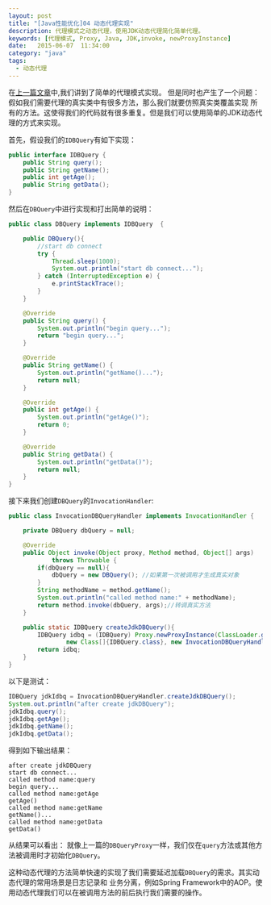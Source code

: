 ```yaml
---
layout: post
title: "[Java性能优化]04 动态代理实现"
description: 代理模式之动态代理，使用JDK动态代理简化简单代理。
keywords: [代理模式, Proxy, Java, JDK,invoke, newProxyInstance]
date:   2015-06-07  11:34:00
category: "java"
tags:
  - 动态代理
---
```


在[上一篇文章](/java/2015/06/06/java-design-pattern-proxy.html)中,我们讲到了简单的代理模式实现。
但是同时也产生了一个问题：假如我们需要代理的真实类中有很多方法，那么我们就要仿照真实类覆盖实现
所有的方法。这使得我们的代码就有很多重复。但是我们可以使用简单的JDK动态代理的方式来实现。

首先，假设我们的`IDBQuery`有如下实现：

```java
public interface IDBQuery {
    public String query();
    public String getName();
    public int getAge();
    public String getData();
}
```

然后在`DBQuery`中进行实现和打出简单的说明：

```java
public class DBQuery implements IDBQuery  {

    public DBQuery(){
        //start db connect
        try {
            Thread.sleep(1000);
            System.out.println("start db connect...");
        } catch (InterruptedException e) {
            e.printStackTrace();
        }
    }

    @Override
    public String query() {
        System.out.println("begin query...");
        return "begin query...";
    }

    @Override
    public String getName() {
        System.out.println("getName()...");
        return null;
    }

    @Override
    public int getAge() {
        System.out.println("getAge()");
        return 0;
    }

    @Override
    public String getData() {
        System.out.println("getData()");
        return null;
    }
}
```

接下来我们创建`DBQuery`的`InvocationHandler`:

```java
public class InvocationDBQueryHandler implements InvocationHandler {

    private DBQuery dbQuery = null;

    @Override
    public Object invoke(Object proxy, Method method, Object[] args)
            throws Throwable {
        if(dbQuery == null){
            dbQuery = new DBQuery(); //如果第一次被调用才生成真实对象
        }
        String methodName = method.getName();
        System.out.println("called method name:" + methodName);
        return method.invoke(dbQuery, args);//转调真实方法
    }

    public static IDBQuery createJdkDBQuery(){
        IDBQuery idbq = (IDBQuery) Proxy.newProxyInstance(ClassLoader.getSystemClassLoader(),
                new Class[]{IDBQuery.class}, new InvocationDBQueryHandler());
        return idbq;
    }
}
```

以下是测试：

```java
IDBQuery jdkIdbq = InvocationDBQueryHandler.createJdkDBQuery();
System.out.println("after create jdkDBQuery");
jdkIdbq.query();
jdkIdbq.getAge();
jdkIdbq.getName();
jdkIdbq.getData();
```
得到如下输出结果：

```
after create jdkDBQuery
start db connect...
called method name:query
begin query...
called method name:getAge
getAge()
called method name:getName
getName()...
called method name:getData
getData()
```
从结果可以看出：
就像上一篇的`DBQueryProxy`一样，我们仅在`query`方法或其他方法被调用时才初始化`DBQuery`。

这种动态代理的方法简单快速的实现了我们需要延迟加载`DBQuery`的需求。其实动态代理的常用场景是日志记录和
业务分离，例如Spring Framework中的AOP。使用动态代理我们可以在被调用方法的前后执行我们需要的操作。
